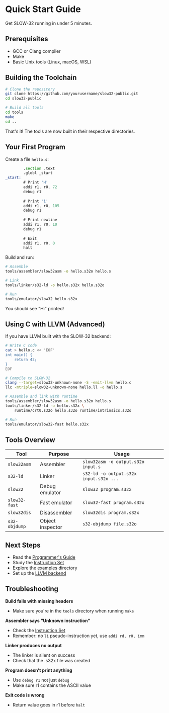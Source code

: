 # Quick Start Guide

Get SLOW-32 running in under 5 minutes.

## Prerequisites

- GCC or Clang compiler
- Make
- Basic Unix tools (Linux, macOS, WSL)

## Building the Toolchain

```bash
# Clone the repository
git clone https://github.com/yourusername/slow32-public.git
cd slow32-public

# Build all tools
cd tools
make
cd ..
```

That's it! The tools are now built in their respective directories.

## Your First Program

Create a file `hello.s`:

```asm
        .section .text
        .globl _start
_start:
        # Print 'H'
        addi r1, r0, 72
        debug r1
        
        # Print 'i'
        addi r1, r0, 105
        debug r1
        
        # Print newline
        addi r1, r0, 10
        debug r1
        
        # Exit
        addi r1, r0, 0
        halt
```

Build and run:

```bash
# Assemble
tools/assembler/slow32asm -o hello.s32o hello.s

# Link
tools/linker/s32-ld -o hello.s32x hello.s32o

# Run
tools/emulator/slow32 hello.s32x
```

You should see "Hi" printed!

## Using C with LLVM (Advanced)

If you have LLVM built with the SLOW-32 backend:

```bash
# Write C code
cat > hello.c << 'EOF'
int main() {
    return 42;
}
EOF

# Compile to SLOW-32
clang --target=slow32-unknown-none -S -emit-llvm hello.c
llc -mtriple=slow32-unknown-none hello.ll -o hello.s

# Assemble and link with runtime
tools/assembler/slow32asm -o hello.s32o hello.s
tools/linker/s32-ld -o hello.s32x \
    runtime/crt0.s32o hello.s32o runtime/intrinsics.s32o

# Run
tools/emulator/slow32-fast hello.s32x
```

## Tools Overview

| Tool | Purpose | Usage |
|------|---------|-------|
| `slow32asm` | Assembler | `slow32asm -o output.s32o input.s` |
| `s32-ld` | Linker | `s32-ld -o output.s32x input.s32o ...` |
| `slow32` | Debug emulator | `slow32 program.s32x` |
| `slow32-fast` | Fast emulator | `slow32-fast program.s32x` |
| `slow32dis` | Disassembler | `slow32dis program.s32x` |
| `s32-objdump` | Object inspector | `s32-objdump file.s32o` |

## Next Steps

- Read the [Programmer's Guide](docs/20-programmers-guide.md)
- Study the [Instruction Set](docs/25-instruction-set.md)
- Explore the [examples](examples/) directory
- Set up the [LLVM backend](llvm-backend/README.md)

## Troubleshooting

**Build fails with missing headers**
- Make sure you're in the `tools` directory when running `make`

**Assembler says "Unknown instruction"**
- Check the [Instruction Set](docs/25-instruction-set.md)
- Remember: no `li` pseudo-instruction yet, use `addi rd, r0, imm`

**Linker produces no output**
- The linker is silent on success
- Check that the .s32x file was created

**Program doesn't print anything**
- Use `debug r1` not just `debug`
- Make sure r1 contains the ASCII value

**Exit code is wrong**
- Return value goes in r1 before `halt`